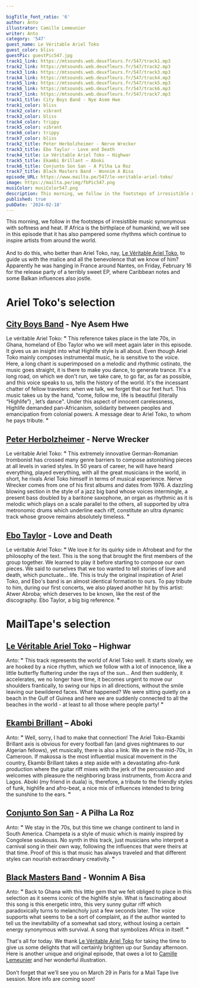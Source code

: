 ```yaml
---

bigTitle_font_ratio: '6'
author: Anto
illustrator: Camille Lemeunier
writer: Anto
category: '547'
guest_name: Le Véritable Ariel Toko
guest_color: bliss
guestPic: guestPic547.jpg
track1_link: https://mtsounds.web.deuxfleurs.fr/547/track1.mp3
track2_link: https://mtsounds.web.deuxfleurs.fr/547/track2.mp3
track3_link: https://mtsounds.web.deuxfleurs.fr/547/track3.mp3
track4_link: https://mtsounds.web.deuxfleurs.fr/547/track4.mp3
track5_link: https://mtsounds.web.deuxfleurs.fr/547/track5.mp3
track6_link: https://mtsounds.web.deuxfleurs.fr/547/track6.mp3
track7_link: https://mtsounds.web.deuxfleurs.fr/547/track7.mp3
track1_title: City Boys Band - Nye Asem Hwe
track1_color: bliss
track2_color: vibrant
track3_color: bliss
track4_color: trippy
track5_color: vibrant
track6_color: trippy
track7_color: bliss
track2_title: Peter Herbolzheimer - Nerve Wrecker
track3_title: Ebo Taylor - Love and Death
track4_title: Le Véritable Ariel Toko – Highwar
track5_title: Ekambi Brillant – Aboki
track6_title: Conjunto Son San - A Pilha La Roz
track7_title: Black Masters Band - Wonnim A Bisa
episode_URL: https://www.mailta.pe/547/le-veritable-ariel-toko/
image: https://mailta.pe/img/fbPic547.png
musiColor: musiColor547.png
description: This morning, we follow in the footsteps of irresistible music synonymous with softness and heat. If Africa is the birthplace of humankind, we will see in this episode that it has also pampered some rhythms which continue to inspire artists from around the world.
published: true
pubDate: '2024-02-18'
---
```


This morning, we follow in the footsteps of irresistible music synonymous with softness and heat. If Africa is the birthplace of humankind, we will see in this episode that it has also pampered some rhythms which continue to inspire artists from around the world.
<br><br>
  And to do this, who better than Ariel Toko, nay, [Le Véritable Ariel Toko](leveritablearieltoko.bandcamp.com), to guide us with the malice and all the benevolence that we know of him? Apparently he was hanging in France around Nantes, on Friday, February 16 for the release party of a terribly sweet EP, where Caribbean notes and some Balkan influences also jostle.


# Ariel Toko's selection

## [City Boys Band](https://www.discogs.com/fr/artist/1330092-City-Boys-International-Band) - Nye Asem Hwe

Le véritable Ariel Toko: **"** This reference takes place in the late 70s, in Ghana, homeland of Ebo Taylor who we will meet again later in this episode. It gives us an insight into what Highlife style is all about. Even though Ariel Toko mainly composes instrumental music, he is sensitive to the voice. Here, a long chant is superimposed on a melodic and rhythmic ostinato, the music goes straight, it is there to make you dance, to generate trance. It's a long road, on which we don't run, we take care, to go far, as far as possible, and this voice speaks to us, tells the history of the world. It's the incessant chatter of fellow travelers: when we talk, we forget that our feet hurt. This music takes us by the hand, “come, follow me, life is beautiful (literally “Highlife”) , let’s dance". Under this aspect of innocent carelessness, Highlife demanded pan-Africanism, solidarity between peoples and emancipation from colonial powers. A message dear to Ariel Toko, to whom he pays tribute. **"** 

## [Peter Herbolzheimer](https://www.discogs.com/fr/artist/96398-Peter-Herbolzheimer) - Nerve Wrecker

Le véritable Ariel Toko: **"** This extremely innovative German-Romanian trombonist has crossed many genre barriers to compose astonishing pieces at all levels in varied styles. In 50 years of career, he will have heard everything, played everything, with all the great musicians in the world, in short, he rivals Ariel Toko himself in terms of musical experience. Nerve Wrecker comes from one of his first albums and dates from 1976. A dazzling blowing section in the style of a jazz big band whose voices intermingle, a present bass doubled by a baritone saxophone, an organ as rhythmic as it is melodic which plays on a scale parallel to the others, all supported by ultra metronomic drums which underline each riff, constitute an ultra dynamic track whose groove remains absolutely timeless. **"** 

## [Ebo Taylor](https://ebotaylor.bandcamp.com/) - Love and Death

Le véritable Ariel Toko: **"** We love it for its quirky side in Afrobeat and for the philosophy of the text. This is the song that brought the first members of the group together. We learned to play it before starting to compose our own pieces. We said to ourselves that we too wanted to tell stories of love and death, which punctuate… life. This is truly the original inspiration of Ariel Toko, and Ebo's band is an almost identical formation to ours. To pay tribute to him, during our first concerts, we also played another hit by this artist: Atwer Abroba; which deserves to be known, like the rest of the discography. Ebo Taylor, a big big reference. **"** 

# MailTape's selection

## [Le Véritable Ariel Toko](leveritablearieltoko.bandcamp.com) – Highwar
Anto: **"** This track represents the world of Ariel Toko well. It starts slowly, we are hooked by a nice rhythm, which we follow with a lot of innocence, like a little butterfly fluttering under the rays of the sun... And then suddenly, it accelerates, we no longer have time, it becomes urgent to move our shoulders frantically, to swing our hips in all directions, without the smile leaving our bewildered faces. What happened? We were sitting quietly on a beach in the Gulf of Guinea and here we are suddenly connected to all the beaches in the world - at least to all those where people party! **"** 

## [Ekambi Brillant](ekambibrillant.bandcamp.com/) – Aboki

Anto: **"** Well, sorry, I had to make that connection! The Ariel Toko-Ekambi Brillant axis is obvious for every football fan (and gives nightmares to our Algerian fellows), yet musically, there is also a link. We are in the mid-70s, in Cameroon. If makossa is the most influential musical movement in the country, Ekambi Brillant takes a step aside with a devastating afro-funk production where the guitar riff mixes with the jerk of the percussion and welcomes with pleasure the neighboring brass instruments, from Accra and Lagos. Aboki (my friend in duala) is, therefore, a tribute to the friendly styles of funk, highlife and afro-beat, a nice mix of influences intended to bring the sunshine to the ears. **"** 

## [Conjunto Son San](https://www.discogs.com/artist/2549871-Conjunto-Son-San) - A Pilha La Roz

Anto: **"** We stay in the 70s, but this time we change continent to land in South America. Champeta is a style of music which is mainly inspired by Congolese soukouss. No synth in this track, just musicians who interpret a carnival song in their own way, following the influences that were theirs at that time. Proof of this is that music has always traveled and that different styles can nourish extraordinary creativity. **"** 

## [Black Masters Band](https://www.discogs.com/fr/artist/1586556-The-Black-Masters-Band) - Wonnim A Bisa

Anto: **"** Back to Ghana with this little gem that we felt obliged to place in this selection as it seems iconic of the highlife style. What is fascinating about this song is this energetic intro, this very sunny guitar riff which paradoxically turns to melancholy just a few seconds later. The voice supports what seems to be a sort of complaint, as if the author wanted to tell us the inevitability of a somewhat sad story, without losing a certain energy synonymous with survival. A song that symbolizes Africa in itself. **"** 

That's all for today.
We thank [Le Véritable Ariel Toko](leveritablearieltoko.bandcamp.com) for taking the time to give us some delights that will certainly brighten up our Sunday afternoon. Here is another unique and original episode, that owes a lot to [Camille Lemeunier](https://camillelemeunier.fr/) and her wonderful illustration.
<br><br>
Don’t forget that we’ll see you on March 29 in Paris for a Mail Tape live session.
More info are coming soon!
